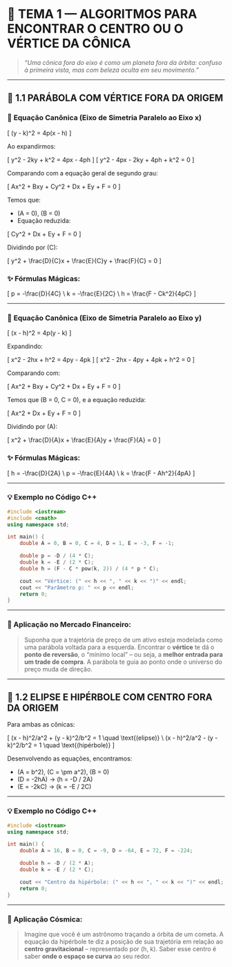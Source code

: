 
# 🌌 TEMA 1 — ALGORITMOS PARA ENCONTRAR O CENTRO OU O VÉRTICE DA CÔNICA

> _“Uma cônica fora do eixo é como um planeta fora da órbita: confuso à primeira vista, mas com beleza oculta em seu movimento.”_

---

## 📘 1.1 PARÁBOLA COM VÉRTICE FORA DA ORIGEM

### 🔧 **Equação Canônica (Eixo de Simetria Paralelo ao Eixo x)**

\[
(y - k)^2 = 4p(x - h)
\]

Ao expandirmos:

\[
y^2 - 2ky + k^2 = 4px - 4ph
\]
\[
y^2 - 4px - 2ky + 4ph + k^2 = 0
\]

Comparando com a equação geral de segundo grau:

\[
Ax^2 + Bxy + Cy^2 + Dx + Ey + F = 0
\]

Temos que:
- \(A = 0\), \(B = 0\)
- Equação reduzida:

\[
Cy^2 + Dx + Ey + F = 0
\]

Dividindo por \(C\):

\[
y^2 + \frac{D}{C}x + \frac{E}{C}y + \frac{F}{C} = 0
\]

### ✨ Fórmulas Mágicas:

\[
p = -\frac{D}{4C} \\
k = -\frac{E}{2C} \\
h = \frac{F - Ck^2}{4pC}
\]

---

### 🔧 **Equação Canônica (Eixo de Simetria Paralelo ao Eixo y)**

\[
(x - h)^2 = 4p(y - k)
\]

Expandindo:

\[
x^2 - 2hx + h^2 = 4py - 4pk
\]
\[
x^2 - 2hx - 4py + 4pk + h^2 = 0
\]

Comparando com:

\[
Ax^2 + Bxy + Cy^2 + Dx + Ey + F = 0
\]

Temos que \(B = 0, C = 0\), e a equação reduzida:

\[
Ax^2 + Dx + Ey + F = 0
\]

Dividindo por \(A\):

\[
x^2 + \frac{D}{A}x + \frac{E}{A}y + \frac{F}{A} = 0
\]

### ✨ Fórmulas Mágicas:

\[
h = -\frac{D}{2A} \\
p = -\frac{E}{4A} \\
k = \frac{F - Ah^2}{4pA}
\]

---

### 💡 Exemplo no Código C++

```cpp
#include <iostream>
#include <cmath>
using namespace std;

int main() {
    double A = 0, B = 0, C = 4, D = 1, E = -3, F = -1;

    double p = -D / (4 * C);
    double k = -E / (2 * C);
    double h = (F - C * pow(k, 2)) / (4 * p * C);

    cout << "Vértice: (" << h << ", " << k << ")" << endl;
    cout << "Parâmetro p: " << p << endl;
    return 0;
}
```

---

### 💸 Aplicação no Mercado Financeiro:

> Suponha que a trajetória de preço de um ativo esteja modelada como uma parábola voltada para a esquerda. Encontrar o **vértice** te dá o **ponto de reversão**, o “mínimo local” – ou seja, a **melhor entrada para um trade de compra**. A parábola te guia ao ponto onde o universo do preço muda de direção.

---

## 📘 1.2 ELIPSE E HIPÉRBOLE COM CENTRO FORA DA ORIGEM

Para ambas as cônicas:

\[
(x - h)^2/a^2 + (y - k)^2/b^2 = 1 \quad \text{(elipse)} \\
(x - h)^2/a^2 - (y - k)^2/b^2 = 1 \quad \text{(hipérbole)}
\]

Desenvolvendo as equações, encontramos:

- \(A = b^2\), \(C = \pm a^2\), \(B = 0\)
- \(D = -2hA\)  →  \(h = -D / 2A\)
- \(E = -2kC\)  →  \(k = -E / 2C\)

---

### 💡 Exemplo no Código C++

```cpp
#include <iostream>
using namespace std;

int main() {
    double A = 16, B = 0, C = -9, D = -64, E = 72, F = -224;

    double h = -D / (2 * A);
    double k = -E / (2 * C);

    cout << "Centro da hipérbole: (" << h << ", " << k << ")" << endl;
    return 0;
}
```

---

### 🌌 Aplicação Cósmica:

> Imagine que você é um astrônomo traçando a órbita de um cometa. A equação da hipérbole te diz a posição de sua trajetória em relação ao **centro gravitacional** – representado por (h, k). Saber esse centro é saber **onde o espaço se curva** ao seu redor.
